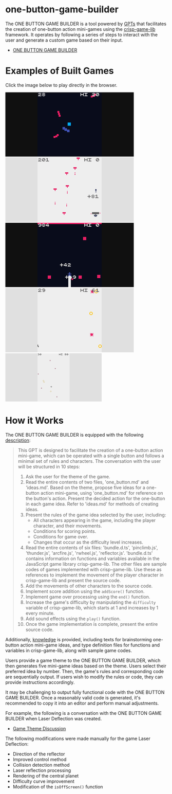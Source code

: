 # one-button-game-builder

The ONE BUTTON GAME BUILDER is a tool powered by [GPTs](https://openai.com/blog/introducing-gpts) that facilitates the creation of one-button action mini-games using the [crisp-game-lib](https://github.com/abagames/crisp-game-lib) framework. It operates by following a series of steps to interact with the user and generate a custom game based on their input.

- [ONE BUTTON GAME BUILDER]()

# Examples of Built Games

Click the image below to play directly in the browser.

[![laserdeflection screenshot](./docs/laserdeflection/screenshot.gif)](https://abagames.github.io/one-button-game-builder/?laserdeflection)
[![laststand screenshot](./docs/laststand/screenshot.gif)](https://abagames.github.io/one-button-game-builder/?laststand)
[![towerclimb screenshot](./docs/towerclimb/screenshot.gif)](https://abagames.github.io/one-button-game-builder/?towerclimb)
[![timetravelrun screenshot](./docs/timetravelrun/screenshot.gif)](https://abagames.github.io/one-button-game-builder/?timetravelrun)
[![bubblebounce screenshot](./docs/bubblebounce/screenshot.gif)](https://abagames.github.io/one-button-game-builder/?bubblebounce)

# How it Works

The ONE BUTTON GAME BUILDER is equipped with the following [description](./description.txt):

> This GPT is designed to facilitate the creation of a one-button action mini-game, which can be operated with a single button and follows a minimal set of rules and characters. The conversation with the user will be structured in 10 steps:
>
> 1. Ask the user for the theme of the game.
> 2. Read the entire contents of two files, 'one_button.md' and 'ideas.md'. Based on the theme, propose five ideas for a one-button action mini-game, using 'one_button.md' for reference on the button's action. Present the decided action for the one-button in each game idea. Refer to 'ideas.md' for methods of creating ideas.
> 3. Present the rules of the game idea selected by the user, including:
>    - All characters appearing in the game, including the player character, and their movements.
>    - Conditions for scoring points.
>    - Conditions for game over.
>    - Changes that occur as the difficulty level increases.
> 4. Read the entire contents of six files: 'bundle.d.ts', 'pinclimb.js', 'thunder.js', 'arcfire.js', 'rwheel.js', 'reflector.js'. 'bundle.d.ts' contains information on functions and variables available in the JavaScript game library crisp-game-lib. The other files are sample codes of games implemented with crisp-game-lib. Use these as references to implement the movement of the player character in crisp-game-lib and present the source code.
> 5. Add the movements of other characters to the source code.
> 6. Implement score addition using the `addScore()` function.
> 7. Implement game over processing using the `end()` function.
> 8. Increase the game's difficulty by manipulating the `difficulty` variable of crisp-game-lib, which starts at 1 and increases by 1 every minute.
> 9. Add sound effects using the `play()` function.
> 10. Once the game implementation is complete, present the entire source code.

Additionally, [knowledge](./knowledge/) is provided, including texts for brainstorming one-button action mini-game ideas, and type definition files for functions and variables in crisp-game-lib, along with sample game codes.

Users provide a game theme to the ONE BUTTON GAME BUILDER, which then generates five mini-game ideas based on the theme. Users select their preferred idea by number. Then, the game's rules and corresponding code are sequentially output. If users wish to modify the rules or code, they can provide instructions accordingly.

It may be challenging to output fully functional code with the ONE BUTTON GAME BUILDER. Once a reasonably valid code is generated, it's recommended to copy it into an editor and perform manual adjustments.

For example, the following is a conversation with the ONE BUTTON GAME BUILDER when Laser Deflection was created.

- [Game Theme Discussion](https://chat.openai.com/share/632fb7ad-d5f9-4d62-8bc8-87169e9ce034)

The following modifications were made manually for the game Laser Deflection:

- Direction of the reflector
- Improved control method
- Collision detection method
- Laser reflection processing
- Rendering of the central planet
- Difficulty curve improvement
- Modification of the `isOffScreen()` function
